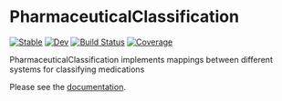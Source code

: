 # PharmaceuticalClassification

[![Stable](https://img.shields.io/badge/docs-stable-blue.svg)](https://JuliaHealth.github.io/PharmaceuticalClassification.jl/stable)
[![Dev](https://img.shields.io/badge/docs-dev-blue.svg)](https://JuliaHealth.github.io/PharmaceuticalClassification.jl/dev)
[![Build Status](https://github.com/JuliaHealth/PharmaceuticalClassification.jl/workflows/CI/badge.svg)](https://github.com/JuliaHealth/PharmaceuticalClassification.jl/actions)
[![Coverage](https://codecov.io/gh/JuliaHealth/PharmaceuticalClassification.jl/branch/master/graph/badge.svg)](https://codecov.io/gh/JuliaHealth/PharmaceuticalClassification.jl)

PharmaceuticalClassification
implements mappings between different systems
for classifying medications

Please see the [documentation](https://JuliaHealth.github.io/PharmaceuticalClassification.jl/stable/).
